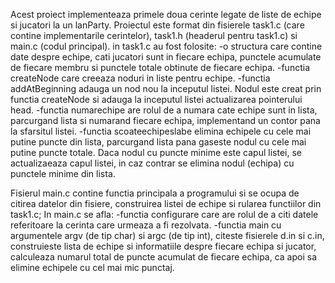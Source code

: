 Acest proiect implementeaza primele doua cerinte legate de liste de echipe si jucatori la un lanParty. Proiectul este format din fisierele task1.c (care contine implementarile cerintelor), task1.h (headerul pentru task1.c) si main.c (codul principal).
in task1.c au fost folosite:
-o structura care contine date despre echipe, cati jucatori sunt in fiecare echipa, punctele acumulate de fiecare membru si punctele totale obtinute de fiecare echipa.
-functia createNode care creeaza noduri in liste pentru echipe.
-functia addAtBeginning adauga un nod nou la inceputul listei. Nodul este creat prin functia createNode si adauga la inceputul listei actualizarea pointerului head.
-functia numarechipe are rolul de a numara cate echipe sunt in lista, parcurgand lista si numarand fiecare echipa, implementand un contor pana la sfarsitul listei.
-functia  scoateechipeslabe elimina echipele cu cele mai putine puncte din lista, parcurgand lista pana gaseste nodul cu cele mai putine puncte totale. Daca nodul cu puncte minime este capul listei, se actualizaeaza capul listei, in caz contrar se elimina nodul (echipa) cu punctele minime din lista.

Fisierul main.c contine functia principala a programului si se ocupa de citirea datelor din fisiere, construirea listei de echipe si rularea functiilor din task1.c;
In main.c se afla:
-functia configurare care are rolul de a citi datele referitoare la cerinta care urmeaza a fi rezolvata.
-functia main cu argumentele argv (de tip char) si argc (de tip int), citeste fisierele d.in si c.in, construieste lista de echipe si informatiile despre fiecare echipa si jucator, calculeaza numarul total de puncte acumulat de fiecare echipa, ca apoi sa elimine echipele cu cel mai mic punctaj.
